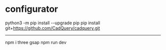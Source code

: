 # configurator

python3 -m pip install --upgrade pip
pip install git+https://github.com/CadQuery/cadquery.git

---------

npm i three gsap
npm run dev
